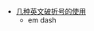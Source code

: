  - [几种英文破折号的使用](http://wenku.baidu.com/link?url=3Cbheoo-3N6FHDkZ0_FiPz3gxyxbkUhK53uFLijNK-az54Hmn8pQF5havS4s4iQgNFxw_EqoiC333Ugk0RaiWsX--3HoZ4mOXcPy9_wCIBG)
    - em dash